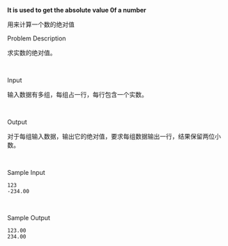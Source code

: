 **It is used to get the absolute value 0f a number**  

用来计算一个数的绝对值  

Problem Description

求实数的绝对值。

 

Input

输入数据有多组，每组占一行，每行包含一个实数。

 

Output

对于每组输入数据，输出它的绝对值，要求每组数据输出一行，结果保留两位小数。

 

Sample Input

```
123
-234.00
```

 

Sample Output

```
123.00
234.00
```

